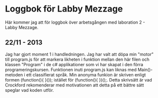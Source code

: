 # Loggbok för Labby Mezzage
Här kommer jag att för loggbok över arbetsgången med laboration 2 - Labby Mezzage.

## 22/11 - 2013
Jag har gjort moment 1 i handledningen. Jag har valt att döpa min "motor" till
program.js för att markera likheten i funktion mellan den här filen och klassen
"Program" i de c# applikationer som vi har skapat i den förra programeringskursen.
Funktionen inuti program.js kan liknas med Main()-metoden i ett classifierat
språk.
Min anonyma funkion är skriven enligt formen (function(){  }()); istället för
(function(){  })();. Detta skrivsätt är vad Crockford rekomenderar med motivationen
att detta på ett bättre sätt speglar vad koden utför.